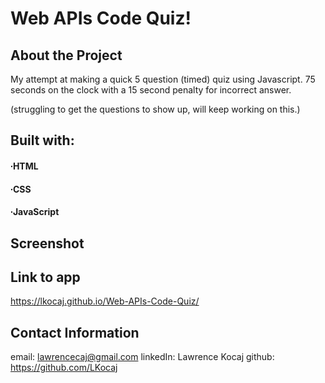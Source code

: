 # Web APIs Code Quiz!

## About the Project

My attempt at making a quick 5 question (timed) quiz using Javascript. 75 seconds on the clock with a 15 second penalty for incorrect answer.

(struggling to get the questions to show up, will keep working on this.)

## Built with:
#### ∙HTML
#### ∙CSS
#### ∙JavaScript

## Screenshot

## Link to app

https://lkocaj.github.io/Web-APIs-Code-Quiz/

## Contact Information

email: lawrencecaj@gmail.com
linkedIn: Lawrence Kocaj
github: https://github.com/LKocaj
